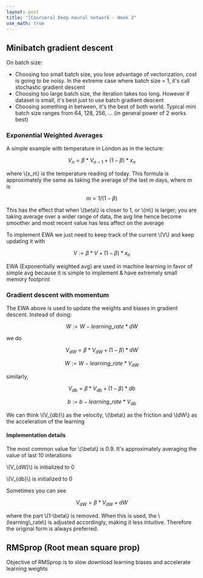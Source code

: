```yaml
---
layout: post
title: "[Coursera] Deep neural network - Week 2"
use_math: true
---
```


## Minibatch gradient descent

On batch size:
- Choosing too small batch size, you lose advantage of vectorization, cost is going to be noisy. In the extreme case where batch size = 1, it's call stochastic gradient descent
- Choosing too large batch size, the iteration takes too long. However if dataset is small, it's best just to use batch gradient descent
- Choosing something in between, it's the best of both world. Typical mini batch size ranges from 64, 128, 256, ... (in general power of 2 works best)

### Exponential Weighted Averages

A simple example with temperature in London as in the lecture:

$$ V_n = \beta * V_{n-1} + (1-\beta)* x_n $$

where \\(x_n\\) is the temperature reading of today. This formula is approximately the same as taking the average of the last m days, where m is 

$$ m = 1/(1-\beta) $$

This has the effect that when \\(beta\\) is closer to 1, or \\(m\\) is larger; you are taking average over a wider range of data, the avg line hence become smoother and most recent value has less affect on the average

To implement EWA we just need to keep track of the current \\(V\\) and keep updating it with

$$ V := \beta * V + (1-\beta) * x_n $$

EWA (Exponentially weighted avg) are used in machine learning in favor of simple avg because it is simple to implement & have extremely small memory footprint

### Gradient descent with momentum

The EWA above is used to update the weights and biases in gradient descent. Instead of doing:

$$ W := W - learning\_rate * dW $$

we do

$$ V_{dW} = \beta * V_{dW} + (1-\beta) * dW $$

$$ W:= W - learning\_rate * V_{dW} $$

similarly,

$$ V_{db} = \beta * V_{db} + (1-\beta) * db $$

$$ b:= b - learning\_rate * V_{db} $$

We can think \\(V_{db}\\) as the velocity, \\(\beta\\) as the friction and \\(dW\\) as the acceleration of the learning

#### Implementation details

The most common value for \\(\beta\\) is 0.9. It's approximately averaging the value of last 10 interations

\\(V_{dW}\\) is initialized to 0

\\(V_{db}\\) is initialized to 0

Sometimes you can see 

$$ V_{dW} = \beta * V_{dW} + dW $$

where the part \\(1-\beta\\) is removed. When this is used, the \\(learning\\_rate\\) is adjusted accordingly, making it less intuitive. Therefore the original form is always preferred.

## RMSprop (Root mean square prop)

Objective of RMSprop is to slow download learning biases and accelerate learning weights 
